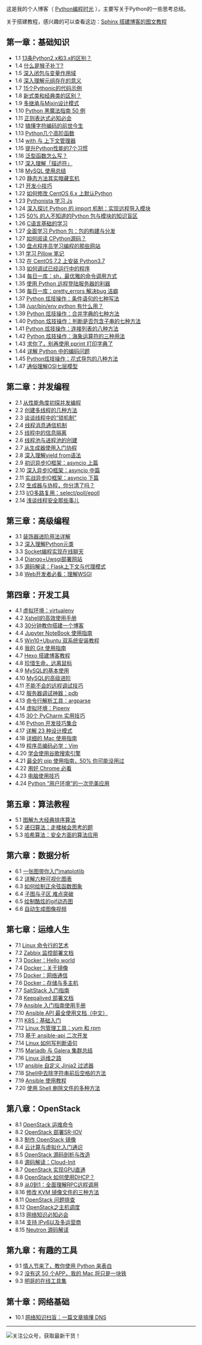 
这是我的个人博客（ [Python编程时光](http://python.iswbm.com/) ），主要写关于Python的一些思考总结。

关于搭建教程，感兴趣的可以查看这边：[Sphinx 搭建博客的图文教程](http://python.iswbm.com/en/latest/c04/c04_03.html)
## 第一章：基础知识
- 1.1 [13条Python2.x和3.x的区别？](http://python.iswbm.com/en/latest/c01/c01_01.html)
- 1.4 [什么是猴子补丁?](http://python.iswbm.com/en/latest/c01/c01_04.html)
- 1.5 [深入闭包与变量作用域](http://python.iswbm.com/en/latest/c01/c01_05.html)
- 1.6 [深入理解元组存在的意义](http://python.iswbm.com/en/latest/c01/c01_06.html)
- 1.7 [15个Pythonic的代码示例](http://python.iswbm.com/en/latest/c01/c01_07.html)
- 1.8 [新式类和经典类的区别？](http://python.iswbm.com/en/latest/c01/c01_08.html)
- 1.9 [多继承与Mixin设计模式](http://python.iswbm.com/en/latest/c01/c01_09.html)
- 1.10 [Python 黑魔法指南 50 例](http://python.iswbm.com/en/latest/c01/c01_10.html)
- 1.11 [正则表达式必知必会](http://python.iswbm.com/en/latest/c01/c01_11.html)
- 1.12 [搞懂字符编码的前世今生](http://python.iswbm.com/en/latest/c01/c01_12.html)
- 1.13 [Python几个高阶函数](http://python.iswbm.com/en/latest/c01/c01_13.html)
- 1.14 [with 与 上下文管理器](http://python.iswbm.com/en/latest/c01/c01_14.html)
- 1.15 [提升Python性能的7个习惯](http://python.iswbm.com/en/latest/c01/c01_15.html)
- 1.16 [泛型函数怎么写？](http://python.iswbm.com/en/latest/c01/c01_16.html)
- 1.17 [深入理解「描述符」](http://python.iswbm.com/en/latest/c01/c01_17.html)
- 1.18 [MySQL 使用总结](http://python.iswbm.com/en/latest/c01/c01_18.html)
- 1.20 [静态方法其实暗藏玄机](http://python.iswbm.com/en/latest/c01/c01_20.html)
- 1.21 [开发小技巧](http://python.iswbm.com/en/latest/c01/c01_21.html)
- 1.22 [如何修改 CentOS 6.x 上默认Python](http://python.iswbm.com/en/latest/c01/c01_22.html)
- 1.23 [Pythonista 学习 Js](http://python.iswbm.com/en/latest/c01/c01_23.html)
- 1.24 [深入探讨 Python 的 import 机制：实现远程导入模块](http://python.iswbm.com/en/latest/c01/c01_24.html)
- 1.25 [50% 的人不知道的Python 包与模块的知识盲区](http://python.iswbm.com/en/latest/c01/c01_25.html)
- 1.26 [C语言基础的学习](http://python.iswbm.com/en/latest/c01/c01_26.html)
- 1.27 [全面学习 Python 包：包的构建与分发](http://python.iswbm.com/en/latest/c01/c01_27.html)
- 1.27 [如何阅读 CPython源码？](http://python.iswbm.com/en/latest/c01/c01_29.html)
- 1.30 [盘点程序员学习编程的那些网站](http://python.iswbm.com/en/latest/c01/c01_30.html)
- 1.31 [学习 Pillow 笔记](http://python.iswbm.com/en/latest/c01/c01_31.html)
- 1.32 [在 CentOS 7.2 上安装 Python3.7](http://python.iswbm.com/en/latest/c01/c01_32.html)
- 1.33 [如何调试已经运行中的程序](http://python.iswbm.com/en/latest/c01/c01_33.html)
- 1.34 [每日一库：sh，最优雅的命令调用方式](http://python.iswbm.com/en/latest/c01/c01_34.html)
- 1.35 [使用 Python 远程登陆服务器的利器](http://python.iswbm.com/en/latest/c01/c01_35.html)
- 1.36 [每日一库：pretty_errors 解决bug 洁癖](http://python.iswbm.com/en/latest/c01/c01_36.html)
- 1.37 [Python 炫技操作：条件语句的七种写法](http://python.iswbm.com/en/latest/c01/c01_37.html)
- 1.38 [/usr/bin/env python 有什么用？](http://python.iswbm.com/en/latest/c01/c01_38.html)
- 1.39 [Python 炫技操作：合并字典的七种方法](http://python.iswbm.com/en/latest/c01/c01_39.html)
- 1.40 [Python 炫技操作：判断是否包含子串的七种方法](http://python.iswbm.com/en/latest/c01/c01_40.html)
- 1.41 [Python 炫技操作：连接列表的八种方法](http://python.iswbm.com/en/latest/c01/c01_41.html)
- 1.42 [Python 炫技操作：海象运算符的三种用法](http://python.iswbm.com/en/latest/c01/c01_42.html)
- 1.43 [求你了，别再使用 pprint 打印字典了](http://python.iswbm.com/en/latest/c01/c01_43.html)
- 1.44 [详解 Python 中的编码问题](http://python.iswbm.com/en/latest/c01/c01_44.html)
- 1.45 [Python炫技操作：花式导包的八种方法](http://python.iswbm.com/en/latest/c01/c01_45.html)
- 1.47 [通俗理解OSI七层模型](http://python.iswbm.com/en/latest/c01/c01_47.html)

## 第二章：并发编程
- 2.1 [从性能角度初探并发编程](http://python.iswbm.com/en/latest/c02/c02_01.html)
- 2.2 [创建多线程的几种方法](http://python.iswbm.com/en/latest/c02/c02_02.html)
- 2.3 [谈谈线程中的“锁机制”](http://python.iswbm.com/en/latest/c02/c02_03.html)
- 2.4 [线程消息通信机制](http://python.iswbm.com/en/latest/c02/c02_04.html)
- 2.5 [线程中的信息隔离](http://python.iswbm.com/en/latest/c02/c02_05.html)
- 2.6 [线程池与进程池的创建](http://python.iswbm.com/en/latest/c02/c02_06.html)
- 2.7 [从生成器使用入门协程](http://python.iswbm.com/en/latest/c02/c02_07.html)
- 2.8 [深入理解yield from语法](http://python.iswbm.com/en/latest/c02/c02_08.html)
- 2.9 [初识异步IO框架：asyncio 上篇](http://python.iswbm.com/en/latest/c02/c02_09.html)
- 2.10 [深入异步IO框架：asyncio 中篇](http://python.iswbm.com/en/latest/c02/c02_10.html)
- 2.11 [实战异步IO框架：asyncio 下篇](http://python.iswbm.com/en/latest/c02/c02_11.html)
- 2.12 [生成器与协程，你分清了吗？](http://python.iswbm.com/en/latest/c02/c02_12.html)
- 2.13 [I/O多路复用：select/poll/epoll](http://python.iswbm.com/en/latest/c02/c02_13.html)
- 2.14 [浅谈线程安全那些事儿](http://python.iswbm.com/en/latest/c02/c02_14.html)

## 第三章：高级编程
- 3.1 [装饰器进阶用法详解](http://python.iswbm.com/en/latest/c03/c03_01.html)
- 3.2 [深入理解Python元类](http://python.iswbm.com/en/latest/c03/c03_02.html)
- 3.3 [Socket编程实现在线聊天](http://python.iswbm.com/en/latest/c03/c03_03.html)
- 3.4 [Django+Uwsgi部署网站](http://python.iswbm.com/en/latest/c03/c03_04.html)
- 3.5 [源码解读：Flask上下文与代理模式](http://python.iswbm.com/en/latest/c03/c03_05.html)
- 3.6 [Web开发者必看：理解WSGI](http://python.iswbm.com/en/latest/c03/c03_06.html)

## 第四章：开发工具
- 4.1 [虚拟环境：virtualenv](http://python.iswbm.com/en/latest/c04/c04_01.html)
- 4.2 [Xshell的高效使用手册](http://python.iswbm.com/en/latest/c04/c04_02.html)
- 4.3 [30分钟教你搭建一个博客](http://python.iswbm.com/en/latest/c04/c04_03.html)
- 4.4 [Jupyter NoteBook 使用指南](http://python.iswbm.com/en/latest/c04/c04_04.html)
- 4.5 [Win10+Ubuntu 双系统安装教程](http://python.iswbm.com/en/latest/c04/c04_05.html)
- 4.6 [我的 Git 使用指南](http://python.iswbm.com/en/latest/c04/c04_06.html)
- 4.7 [Hexo 搭建博客教程](http://python.iswbm.com/en/latest/c04/c04_07.html)
- 4.8 [珍惜生命，远离鼠标](http://python.iswbm.com/en/latest/c04/c04_08.html)
- 4.9 [MySQL的基本使用](http://python.iswbm.com/en/latest/c04/c04_09.html)
- 4.10 [MySQL的高级进阶](http://python.iswbm.com/en/latest/c04/c04_10.html)
- 4.11 [不能不会的远程调试技巧](http://python.iswbm.com/en/latest/c04/c04_11.html)
- 4.12 [服务器调试神器：pdb](http://python.iswbm.com/en/latest/c04/c04_12.html)
- 4.13 [命令行解析工具：argparse](http://python.iswbm.com/en/latest/c04/c04_13.html)
- 4.14 [虚拟环境：Pipenv](http://python.iswbm.com/en/latest/c04/c04_14.html)
- 4.15 [30个 PyCharm 实用技巧](http://python.iswbm.com/en/latest/c04/c04_15.html)
- 4.16 [Python 开发技巧集合](http://python.iswbm.com/en/latest/c04/c04_16.html)
- 4.17 [详解 23 种设计模式](http://python.iswbm.com/en/latest/c04/c04_17.html)
- 4.18 [详细的 Mac 使用指南](http://python.iswbm.com/en/latest/c04/c04_18.html)
- 4.19 [程序员编码必学：Vim](http://python.iswbm.com/en/latest/c04/c04_19.html)
- 4.20 [学会使用谷歌搜索引擎](http://python.iswbm.com/en/latest/c04/c04_20.html)
- 4.21 [最全的 pip 使用指南，50% 你可能没用过](http://python.iswbm.com/en/latest/c04/c04_21.html)
- 4.22 [用好 Chrome 必看](http://python.iswbm.com/en/latest/c04/c04_22.html)
- 4.23 [电脑使用技巧](http://python.iswbm.com/en/latest/c04/c04_23.html)
- 4.24 [Python “用户环境”的一次完美应用](http://python.iswbm.com/en/latest/c04/c04_24.html)

## 第五章：算法教程
- 5.1 [图解九大经典排序算法](http://python.iswbm.com/en/latest/c05/c05_01.html)
- 5.2 [递归算法：走楼梯会思考的题](http://python.iswbm.com/en/latest/c05/c05_02.html)
- 5.3 [哈希算法：安全方面的算法应用](http://python.iswbm.com/en/latest/c05/c05_03.html)

## 第六章：数据分析
- 6.1 [一张图带你入门matplotlib](http://python.iswbm.com/en/latest/c06/c06_01.html)
- 6.2 [详解六种可视化图表](http://python.iswbm.com/en/latest/c06/c06_02.html)
- 6.3 [如何绘制正余弦函数图象](http://python.iswbm.com/en/latest/c06/c06_03.html)
- 6.4 [子图与子区 难点突破](http://python.iswbm.com/en/latest/c06/c06_04.html)
- 6.5 [绘制酷炫的gif动态图](http://python.iswbm.com/en/latest/c06/c06_05.html)
- 6.6 [自动生成图像视频](http://python.iswbm.com/en/latest/c06/c06_06.html)

## 第七章：运维人生
- 7.1 [Linux 命令行的艺术](http://python.iswbm.com/en/latest/c07/c07_01.html)
- 7.2 [Zabbix 监控部署文档](http://python.iswbm.com/en/latest/c07/c07_02.html)
- 7.3 [Docker：Hello world](http://python.iswbm.com/en/latest/c07/c07_03.html)
- 7.4 [Docker：关于镜像](http://python.iswbm.com/en/latest/c07/c07_04.html)
- 7.5 [Docker：网络通信](http://python.iswbm.com/en/latest/c07/c07_05.html)
- 7.6 [Docker：存储与多主机](http://python.iswbm.com/en/latest/c07/c07_06.html)
- 7.7 [SaltStack 入门指南](http://python.iswbm.com/en/latest/c07/c07_07.html)
- 7.8 [Keepalived 部署文档](http://python.iswbm.com/en/latest/c07/c07_08.html)
- 7.9 [Ansible 入门指南使用手册](http://python.iswbm.com/en/latest/c07/c07_09.html)
- 7.10 [Ansible API 最全使用文档（中文）](http://python.iswbm.com/en/latest/c07/c07_10.html)
- 7.11 [K8S：基础入门](http://python.iswbm.com/en/latest/c07/c07_11.html)
- 7.12 [Linux 包管理工具：yum 和 rpm](http://python.iswbm.com/en/latest/c07/c07_12.html)
- 7.13 [基于 ansible-api 二次开发](http://python.iswbm.com/en/latest/c07/c07_13.html)
- 7.14 [Linux 如何写判断语句](http://python.iswbm.com/en/latest/c07/c07_14.html)
- 7.15 [Mariadb 与 Galera 集群总结](http://python.iswbm.com/en/latest/c07/c07_15.html)
- 7.16 [Linux 运维之路](http://python.iswbm.com/en/latest/c07/c07_16.html)
- 1.17 [ansible 自定义 Jinja2 过滤器](http://python.iswbm.com/en/latest/c07/c07_17.html)
- 7.18 [Shell中去除字符串前后空格的方法](http://python.iswbm.com/en/latest/c07/c07_18.html)
- 7.19 [Ansible 使用教程](http://python.iswbm.com/en/latest/c07/c07_19.html)
- 7.20 [使用 Shell 删除文件的多种方法](http://python.iswbm.com/en/latest/c07/c07_20.html)

## 第八章：OpenStack
- 8.1 [OpenStack 运维命令](http://python.iswbm.com/en/latest/c08/c08_01.html)
- 8.2 [OpenStack 部署SR-IOV](http://python.iswbm.com/en/latest/c08/c08_02.html)
- 8.3 [制作 OpenStack 镜像](http://python.iswbm.com/en/latest/c08/c08_03.html)
- 8.4 [云计算与虚拟化入门通识](http://python.iswbm.com/en/latest/c08/c08_04.html)
- 8.5 [OpenStack 源码剖析与改造](http://python.iswbm.com/en/latest/c08/c08_05.html)
- 8.6 [源码解读：Cloud-Init](http://python.iswbm.com/en/latest/c08/c08_06.html)
- 8.7 [OpenStack 实现GPU直通](http://python.iswbm.com/en/latest/c08/c08_07.html)
- 8.8 [OpenStack 如何使用DHCP？](http://python.iswbm.com/en/latest/c08/c08_08.html)
- 8.9 [从0到1：全面理解RPC远程调用](http://python.iswbm.com/en/latest/c08/c08_09.html)
- 8.16 [修改 KVM 镜像文件的三种方法](http://python.iswbm.com/en/latest/c08/c08_10.html)
- 8.11 [OpenStack 问题排查](http://python.iswbm.com/en/latest/c08/c08_11.html)
- 8.12 [OpenStack之主机调度](http://python.iswbm.com/en/latest/c08/c08_12.html)
- 8.13 [网络知识必知必会](http://python.iswbm.com/en/latest/c08/c08_13.html)
- 8.14 [支持 IPv6以及多运营商](http://python.iswbm.com/en/latest/c08/c08_14.html)
- 8.15 [Neutron 源码解读](http://python.iswbm.com/en/latest/c08/c08_15.html)

## 第九章：有趣的工具
- 9.1 [情人节来了，教你使用 Python 来表白](http://python.iswbm.com/en/latest/c09/c09_01.html)
- 9.2 [没有这 50 个APP，我的 Mac 将只是一块铁](http://python.iswbm.com/en/latest/c09/c09_02.html)
- 9.3 [明哥的在线工具集](http://python.iswbm.com/en/latest/c09/c09_03.html)

## 第十章：网络基础
- 10.1 [网络知识扫盲：一篇文章搞懂 DNS](http://python.iswbm.com/en/latest/c10/c10_01.html)


---
![关注公众号，获取最新干货！](http://image.python-online.cn/image-20200320125724880.png)

